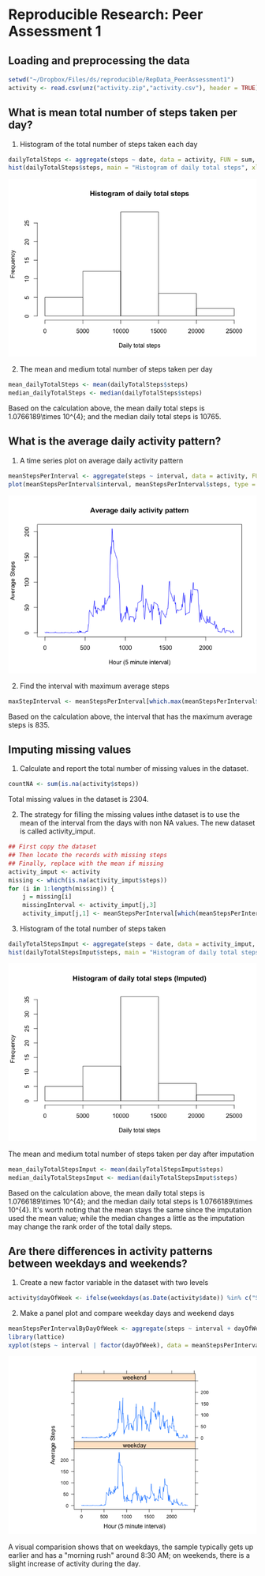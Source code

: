 # Reproducible Research: Peer Assessment 1


## Loading and preprocessing the data

```r
setwd("~/Dropbox/Files/ds/reproducible/RepData_PeerAssessment1")
activity <- read.csv(unz("activity.zip","activity.csv"), header = TRUE)
```

## What is mean total number of steps taken per day?
1. Histogram of the total number of steps taken each day

```r
dailyTotalSteps <- aggregate(steps ~ date, data = activity, FUN = sum, na.action = na.omit)
hist(dailyTotalSteps$steps, main = "Histogram of daily total steps", xlab = "Daily total steps")
```

![](PA1_template_files/figure-html/unnamed-chunk-2-1.png) 

2. The mean and medium total number of steps taken per day

```r
mean_dailyTotalSteps <- mean(dailyTotalSteps$steps)
median_dailyTotalSteps <- median(dailyTotalSteps$steps)
```
Based on the calculation above, the mean daily total steps is 1.0766189\times 10^{4}; and the median daily total steps is 10765.

## What is the average daily activity pattern?
1. A time series plot on average daily activity pattern

```r
meanStepsPerInterval <- aggregate(steps ~ interval, data = activity, FUN = mean, na.action = na.omit)
plot(meanStepsPerInterval$interval, meanStepsPerInterval$steps, type = "l", main = "Average daily activity pattern", xlab = "Hour (5 minute interval)", ylab = "Average Steps", col = "Blue")
```

![](PA1_template_files/figure-html/unnamed-chunk-4-1.png) 

2. Find the interval with maximum average steps

```r
maxStepInterval <- meanStepsPerInterval[which.max(meanStepsPerInterval$steps),1]
```
Based on the calculation above, the interval that has the maximum average steps is 835.

## Imputing missing values
1. Calculate and report the total number of missing values in the dataset.

```r
countNA <- sum(is.na(activity$steps))
```
Total missing values in the dataset is 2304.

2. The strategy for filling the missing values inthe dataset is to use the mean of the interval from the days with non NA values. The new dataset is called activity_imput.

```r
## First copy the dataset
## Then locate the records with missing steps
## Finally, replace with the mean if missing
activity_imput <- activity
missing <- which(is.na(activity_imput$steps))
for (i in 1:length(missing)) {
    j = missing[i]
    missingInterval <- activity_imput[j,3]
    activity_imput[j,1] <- meanStepsPerInterval[which(meanStepsPerInterval$interval == missingInterval),2]}
```

3. Histogram of the total number of steps taken

```r
dailyTotalStepsImput <- aggregate(steps ~ date, data = activity_imput, FUN = sum, na.action = na.omit)
hist(dailyTotalStepsImput$steps, main = "Histogram of daily total steps (Imputed)", xlab = "Daily total steps")
```

![](PA1_template_files/figure-html/unnamed-chunk-8-1.png) 

The mean and medium total number of steps taken per day after imputation

```r
mean_dailyTotalStepsImput <- mean(dailyTotalStepsImput$steps)
median_dailyTotalStepsImput <- median(dailyTotalStepsImput$steps)
```
Based on the calculation above, the mean daily total steps is 1.0766189\times 10^{4}; and the median daily total steps is 1.0766189\times 10^{4}. It's worth noting that the mean stays the same since the imputation used the mean value; while the median changes a little as the imputation may change the rank order of the total daily steps.

## Are there differences in activity patterns between weekdays and weekends?
1. Create a new factor variable in the dataset with two levels

```r
activity$dayOfWeek <- ifelse(weekdays(as.Date(activity$date)) %in% c("Saturday","Sunday"), "weekend", "weekday")
```

2. Make a panel plot and compare weekday days and weekend days

```r
meanStepsPerIntervalByDayOfWeek <- aggregate(steps ~ interval + dayOfWeek, data = activity, FUN = mean, na.action = na.omit)
library(lattice)
xyplot(steps ~ interval | factor(dayOfWeek), data = meanStepsPerIntervalByDayOfWeek, type = 'l', aspect = 0.5, xlab = "Hour (5 minute interval)", ylab = "Average Steps" )
```

![](PA1_template_files/figure-html/unnamed-chunk-11-1.png) 

A visual comparision shows that on weekdays, the sample typically gets up earlier and has a "morning rush" around 8:30 AM; on weekends, there is a slight increase of activity during the day.
